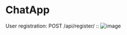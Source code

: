 # ChatApp
User registration: POST /api/register/ ::
     ![image](https://github.com/gulshantelkar/ChatApp/assets/99161604/a4364490-75bd-4c75-838a-acd9aed73b96)


     
